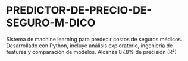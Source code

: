 # PREDICTOR-DE-PRECIO-DE-SEGURO-M-DICO
Sistema de machine learning para predecir costos de seguros médicos. Desarrollado con Python, incluye análisis exploratorio, ingeniería de features y comparación de modelos. Alcanza 87.8% de precisión (R²)

